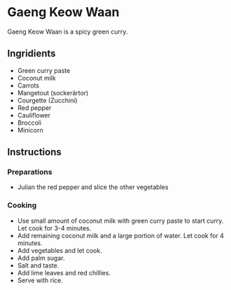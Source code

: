 # Gaeng Keow Waan

Gaeng Keow Waan is a spicy green curry.

## Ingridients

- Green curry paste
- Coconut milk
- Carrots
- Mangetout (sockerärtor)
- Courgette (Zucchini)
- Red pepper
- Cauliflower
- Broccoli
- Minicorn

## Instructions

### Preparations

- Julian the red pepper and slice the other vegetables

### Cooking

- Use small amount of coconut milk with green curry paste to start curry. Let
  cook for 3-4 minutes.
- Add remaining coconut milk and a large portion of water. Let cook for 4
  minutes.
- Add vegetables and let cook.
- Add palm sugar.
- Salt and taste.
- Add lime leaves and red chillies.
- Serve with rice.
